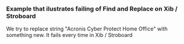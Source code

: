 ### Example that ilustrates failing of Find and Replace on Xib / Stroboard

We try to replace string "Acronis Cyber Protect Home Office" with something new. It fails every time in Xib / Stroboard
